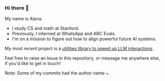 ### Hi there 👋

My name is Alana.

- I study CS and math at Stanford.
- Previously, I interned at WhatsApp and ARC Evals.
- I'm on a mission to figure out how to align powerful future AI systems.

My most recent project is a [utilities library to speed up LLM interactions](https://github.com/alat-rights/alana-utilities).

Feel free to raise an Issue in this repository, or message me anywhere else, if you'd like to get in touch!

Note: Some of my commits had the author name `=`.
